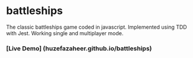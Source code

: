 # battleships
The classic battleships game coded in javascript.
Implemented using TDD with Jest.
Working single and multiplayer mode.

### [Live Demo] (huzefazaheer.github.io/battleships)
